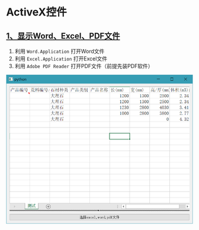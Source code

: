 # ActiveX控件

## [1、显示Word、Excel、PDF文件](显示word_excel_pdf.py)

1. 利用 `Word.Application` 打开Word文件
1. 利用 `Excel.Application` 打开Excel文件
1. 利用 `Adobe PDF Reader` 打开PDF文件（前提先装PDF软件）

![截图](ScreenShot/显示word_excel_pdf.png)